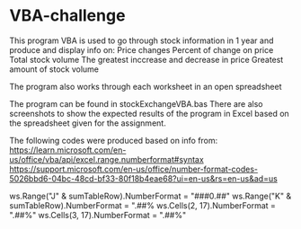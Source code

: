 # VBA-challenge
This program VBA is used to go through stock information in 1 year and produce and display info on:
Price changes
Percent of change on price
Total stock volume
The greatest inccrease and decrease in price
Greatest amount of stock volume

The program also works through each worksheet in an open spreadsheet

The program can be found in stockExchangeVBA.bas
There are also screenshots to show the expected results of the program in Excel based on the spreadsheet given for the assignment.

The following codes were produced based on info from:
https://learn.microsoft.com/en-us/office/vba/api/excel.range.numberformat#syntax
https://support.microsoft.com/en-us/office/number-format-codes-5026bbd6-04bc-48cd-bf33-80f18b4eae68?ui=en-us&rs=en-us&ad=us


ws.Range("J" & sumTableRow).NumberFormat = "###0.##"
ws.Range("K" & sumTableRow).NumberFormat = ".##%
ws.Cells(2, 17).NumberFormat = ".##%"
ws.Cells(3, 17).NumberFormat = ".##%"
 

